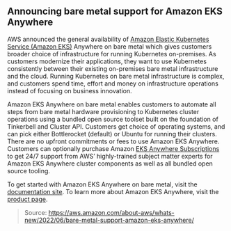 ## Announcing bare metal support for Amazon EKS Anywhere

AWS announced the general availability of [Amazon Elastic Kubernetes Service (Amazon EKS)](https://aws.amazon.com/eks/eks-anywhere/) Anywhere on bare metal which gives customers broader choice of infrastructure for running Kubernetes on-premises. As customers modernize their applications, they want to use Kubernetes consistently between their existing on-premises bare metal infrastructure and the cloud. Running Kubernetes on bare metal infrastructure is complex, and customers spend time, effort and money on infrastructure operations instead of focusing on business innovation.

Amazon EKS Anywhere on bare metal enables customers to automate all steps from bare metal hardware provisioning to Kubernetes cluster operations using a bundled open source toolset built on the foundation of Tinkerbell and Cluster API. Customers get choice of operating systems, and can pick either Bottlerocket (default) or Ubuntu for running their clusters. There are no upfront commitments or fees to use Amazon EKS Anywhere. Customers can optionally purchase Amazon [EKS Anywhere Subscriptions](https://aws.amazon.com/eks/eks-anywhere/pricing/) to get 24/7 support from AWS’ highly-trained subject matter experts for Amazon EKS Anywhere cluster components as well as all bundled open source tooling.

To get started with Amazon EKS Anywhere on bare metal, visit the [documentation site](https://anywhere.eks.amazonaws.com/). To learn more about Amazon EKS Anywhere, visit the [product page](https://aws.amazon.com/eks/eks-anywhere/).

> Source: https://aws.amazon.com/about-aws/whats-new/2022/06/bare-metal-support-amazon-eks-anywhere/